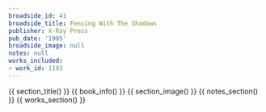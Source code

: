 ```yaml
---
broadside_id: 41
broadside_title: Fencing With The Shadows
publisher: X-Ray Press
pub_date: '1995'
broadside_image: null
notes: null
works_included:
- work_id: 1193
---
```


{{ section_title() }}
{{ book_info() }}
{{ section_image() }}
{{ notes_section() }}
{{ works_section() }}
